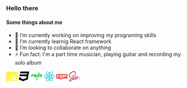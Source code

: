 ### Hello there 


#### Some things about me 
- 🔭 I’m currently working on improving my programing skills
- 🌱 I’m currently learnig React framework
- 👯 I’m looking to collaborate on anything
- ⚡ Fun fact: I'm a part time musician, playing guitar and recording my solo album 

<img src='/svg/js-brands.svg' width='30px' height='30px'>
<img src='/svg/css3-brands.svg' width='30px' height='30px'>
<img src='/svg/node-brands.svg' width='30px' height='30px'>
<img src='/svg/react-brands.svg' width='30px' height='30px'>
<img src='/svg/npm-brands.svg' width='30px' height='30px'>
<img src='/svg/sass-brands.svg' width='30px' height='30px'>
